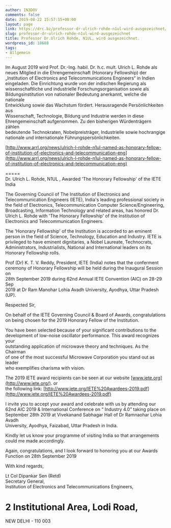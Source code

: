 ```yaml
---
author: IN3DOV
comments: false
date: 2019-08-22 15:57:15+00:00
layout: page
link: https://drc.bz/professor-dr-ulrich-rohde-n1ul-wird-ausgezeichnet/
slug: professor-dr-ulrich-rohde-n1ul-wird-ausgezeichnet
title: Professor Dr.Ulrich Rohde, N1UL, wird ausgezeichnet.
wordpress_id: 18688
tags:
- Allgemein
---
```











Im August 2019 wird Prof. Dr.-Ing. habil. Dr. h.c. mult. Ulrich L. Rohde als  
neues Mitglied in die Ehrengemeinschaft (Honorary Fellowship) der  
„Institution of Electronics and Telecommunications Engineers“ in Indien  
eingeladen. Die Einrichtung wurde von der indischen Regierung als  
wissenschaftliche und industrielle Forschungsorganisation sowie als  
Bildungsinstitution von nationaler Bedeutung anerkannt, welche die nationale  
Entwicklung sowie das Wachstum fördert. Herausragende Persönlichkeiten aus  
Wissenschaft, Technologie, Bildung und Industrie werden in diese  
Ehrengemeinschaft aufgenommen. Zu den bisherigen Würdenträgern zählen  
bedeutende Technokraten, Nobelpreisträger, Industrielle sowie hochrangige  
nationale und internationale Führungspersönlichkeiten.







[http://www.arrl.org/news/ulrich-l-rohde-n1ul-named-as-honorary-fellow-of-institution-of-electronics-and-telecommunication-eng](http://www.arrl.org/news/ulrich-l-rohde-n1ul-named-as-honorary-fellow-of-institution-of-electronics-and-telecommunication-eng)













=====  
Dr. Ulrich L. Rohde, N1UL , Awarded 'The Honorary Fellowship' of the IETE  
India







The Governing Council of The Institution of Electronics and  
Telecommunication Engineers (IETE), India's leading professional society in  
the field of Electronics, Telecommunication Computer Science/Engineering,  
Broadcasting, Information Technology and related areas, has honored Dr.  
Ulrich L. Rohde with 'The Honorary Fellowship' of the Institution of  
Electronics and Telecommunication Engineers.







The 'Honorary Fellowship' of the Institution is accorded to an eminent  
person in the field of Science, Technology, Education and Industry. IETE is  
privileged to have eminent dignitaries, a Nobel Laureate, Technocrats,  
Administrators, Industrialists, National and International leaders on its  
Honorary Fellowship rolls.







Prof (Dr) K. T. V. Reddy, President, IETE (India) notes that the conferment  
ceremony of Honorary Fellowship will be held during the Inaugural Session on  
28th September 2019 during 62nd Annual IETE Convention (AIC) on 28-29 Sep  
2019 at Dr Ram Manohar Lohia Avadh University, Ayodhya, Uttar Pradesh (UP).































Respected Sir,







On behalf of the IETE Governing Council & Board of Awards, congratulations  
on being chosen for the 2019 Honorary Fellow of the Institution.







You have been selected because of your significant contributions to the  
development of low-noise oscillator performance. This award recognizes your  
outstanding application of microwave theory and techniques. As the Chairman  
of one of the most successful Microwave Corporation you stand out as leader  
who exemplifies charisma with vision.







The 2019 IETE award recipients can be seen at our website [www.iete.org](http://www.iete.org/). or  
the following link: [http://www.iete.org/IETE%20Awardees-2019.pdf](http://www.iete.org/IETE%20Awardees-2019.pdf)







I invite you to accept your award and celebrate with us by attending our  
62nd AIC 2019 & International Conference on “ Industry 4.0” taking place on  
September 28th 2019 at Vivekanand Sabhagar Hall of Dr Ramnaohar Lohia Avadh  
University, Ayodhya, Faizabad, Uttar Pradesh in India.







Kindly let us know your programme of visiting India so that arrangements  
could me made accordingly.







Again, congratulations, and I look forward to honoring you at our Awards  
Function on 28th September 2019







With kind regards,







Lt Col Dipankar Sen (Retd)  
Secretary General,  
Institution of Electronics and Telecommunications Engineers,  
# 2 Institutional Area, Lodi Road,  
NEW DELHI - 110 003



